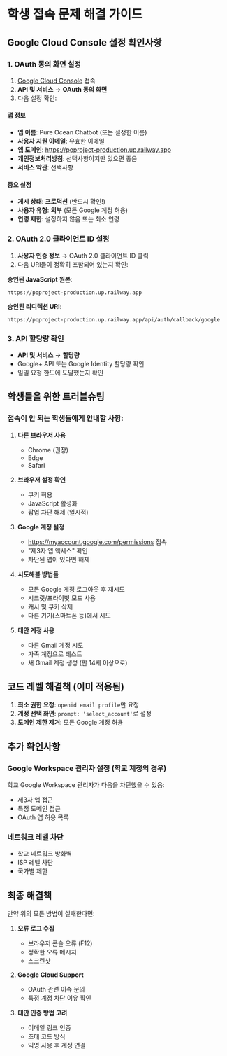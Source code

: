 # 학생 접속 문제 해결 가이드

## Google Cloud Console 설정 확인사항

### 1. OAuth 동의 화면 설정
1. [Google Cloud Console](https://console.cloud.google.com) 접속
2. **API 및 서비스** → **OAuth 동의 화면**
3. 다음 설정 확인:

#### 앱 정보
- **앱 이름**: Pure Ocean Chatbot (또는 설정한 이름)
- **사용자 지원 이메일**: 유효한 이메일
- **앱 도메인**: https://poproject-production.up.railway.app
- **개인정보처리방침**: 선택사항이지만 있으면 좋음
- **서비스 약관**: 선택사항

#### 중요 설정
- **게시 상태**: **프로덕션** (반드시 확인!)
- **사용자 유형**: **외부** (모든 Google 계정 허용)
- **연령 제한**: 설정하지 않음 또는 최소 연령

### 2. OAuth 2.0 클라이언트 ID 설정
1. **사용자 인증 정보** → OAuth 2.0 클라이언트 ID 클릭
2. 다음 URI들이 정확히 포함되어 있는지 확인:

**승인된 JavaScript 원본**:
```
https://poproject-production.up.railway.app
```

**승인된 리디렉션 URI**:
```
https://poproject-production.up.railway.app/api/auth/callback/google
```

### 3. API 할당량 확인
- **API 및 서비스** → **할당량**
- Google+ API 또는 Google Identity 할당량 확인
- 일일 요청 한도에 도달했는지 확인

## 학생들을 위한 트러블슈팅

### 접속이 안 되는 학생들에게 안내할 사항:

1. **다른 브라우저 사용**
   - Chrome (권장)
   - Edge
   - Safari

2. **브라우저 설정 확인**
   - 쿠키 허용
   - JavaScript 활성화
   - 팝업 차단 해제 (일시적)

3. **Google 계정 설정**
   - https://myaccount.google.com/permissions 접속
   - "제3자 앱 액세스" 확인
   - 차단된 앱이 있다면 해제

4. **시도해볼 방법들**
   - 모든 Google 계정 로그아웃 후 재시도
   - 시크릿/프라이빗 모드 사용
   - 캐시 및 쿠키 삭제
   - 다른 기기(스마트폰 등)에서 시도

5. **대안 계정 사용**
   - 다른 Gmail 계정 시도
   - 가족 계정으로 테스트
   - 새 Gmail 계정 생성 (만 14세 이상으로)

## 코드 레벨 해결책 (이미 적용됨)

1. **최소 권한 요청**: `openid email profile`만 요청
2. **계정 선택 화면**: `prompt: 'select_account'`로 설정
3. **도메인 제한 제거**: 모든 Google 계정 허용

## 추가 확인사항

### Google Workspace 관리자 설정 (학교 계정의 경우)
학교 Google Workspace 관리자가 다음을 차단했을 수 있음:
- 제3자 앱 접근
- 특정 도메인 접근
- OAuth 앱 허용 목록

### 네트워크 레벨 차단
- 학교 네트워크 방화벽
- ISP 레벨 차단
- 국가별 제한

## 최종 해결책

만약 위의 모든 방법이 실패한다면:

1. **오류 로그 수집**
   - 브라우저 콘솔 오류 (F12)
   - 정확한 오류 메시지
   - 스크린샷

2. **Google Cloud Support**
   - OAuth 관련 이슈 문의
   - 특정 계정 차단 이유 확인

3. **대안 인증 방법 고려**
   - 이메일 링크 인증
   - 초대 코드 방식
   - 익명 사용 후 계정 연결